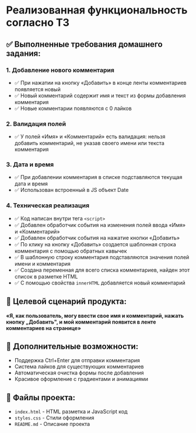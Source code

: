 # Реализованная функциональность согласно ТЗ

## ✅ Выполненные требования домашнего задания:

### 1. Добавление нового комментария
- ✅ При нажатии на кнопку «Добавить» в конце ленты комментариев появляется новый
- ✅ Новый комментарий содержит имя и текст из формы добавления комментария
- ✅ Новые комментарии появляются с 0 лайков

### 2. Валидация полей
- ✅ У полей «Имя» и «Комментарий» есть валидация: нельзя добавить комментарий, не указав своего имени или текста комментария

### 3. Дата и время
- ✅ При добавлении комментария в списке подставляются текущая дата и время
- ✅ Использован встроенный в JS объект Date

### 4. Техническая реализация
- ✅ Код написан внутри тега `<script>`
- ✅ Добавлен обработчик события на изменения полей ввода «Имя» и «Комментарий»
- ✅ Добавлен обработчик события на нажатие кнопки «Добавить»
- ✅ По клику на кнопку «Добавить» создается шаблонная строка комментария с помощью обратных кавычек
- ✅ В шаблонную строку комментария подставляются значения полей имени и комментария
- ✅ Создана переменная для всего списка комментариев, найден этот список в разметке HTML
- ✅ С помощью свойства `innerHTML` добавляется новый комментарий

## 🎯 Целевой сценарий продукта:
**«Я, как пользователь, могу ввести свое имя и комментарий, нажать кнопку „Добавить", и мой комментарий появится в ленте комментариев на странице»**

## 🚀 Дополнительные возможности:
- Поддержка Ctrl+Enter для отправки комментария
- Система лайков для существующих комментариев
- Автоматическая очистка формы после добавления
- Красивое оформление с градиентами и анимациями

## 📁 Файлы проекта:
- `index.html` - HTML разметка и JavaScript код
- `styles.css` - Стили оформления
- `README.md` - Описание проекта 